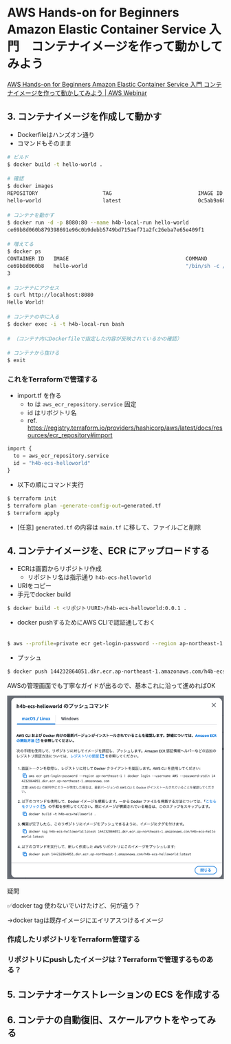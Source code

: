 # AWS Hands-on for Beginners Amazon Elastic Container Service 入門　コンテナイメージを作って動かしてみよう

[AWS Hands-on for Beginners Amazon Elastic Container Service 入門 コンテナイメージを作って動かしてみよう | AWS Webinar](https://pages.awscloud.com/JAPAN-event-OE-Hands-on-for-Beginners-ECS-2022-reg-event.html)

## 3. コンテナイメージを作成して動かす

- Dockerfileはハンズオン通り
- コマンドもそのまま

```bash
# ビルド
$ docker build -t hello-world .

# 確認
$ docker images
REPOSITORY                     TAG                            IMAGE ID       CREATED          SIZE
hello-world                    latest                         0c5ab9a60daf   22 seconds ago   185MB

# コンテナを動かす
$ docker run -d -p 8080:80 --name h4b-local-run hello-world
ce69b8d060b879398691e96c0b9debb5749bd715aef71a2fc26eba7e65e409f1

# 増えてる
$ docker ps
CONTAINER ID   IMAGE                                      COMMAND                   CREATED          STATUS                  PORTS                                                                NAMES
ce69b8d060b8   hello-world                                "/bin/sh -c /root/ru…"   18 seconds ago   Up 16 seconds           0.0.0.0:8080->80/tcp, [::]:8080->80/tcp                              h4b-local-run
3

# コンテナにアクセス
$ curl http://localhost:8080
Hello World!

# コンテナの中に入る
$ docker exec -i -t h4b-local-run bash

# （コンテナ内にDockerfileで指定した内容が反映されているかの確認）

# コンテナから抜ける
$ exit
```

### これをTerraformで管理する

- import.tf を作る
  - to は `aws_ecr_repository.service` 固定
  - id はリポジトリ名
  - ref. https://registry.terraform.io/providers/hashicorp/aws/latest/docs/resources/ecr_repository#import

```terraform
import {
  to = aws_ecr_repository.service
  id = "h4b-ecs-helloworld"
}
```

- 以下の順にコマンド実行

```bash
$ terraform init
$ terraform plan -generate-config-out=generated.tf
$ terraform apply
```

- [任意] `generated.tf` の内容は `main.tf` に移して、ファイルごと削除

## 4. コンテナイメージを、ECR にアップロードする

- ECRは画面からリポジトリ作成
    - リポジトリ名は指示通り `h4b-ecs-helloworld`
- URIをコピー
- 手元でdocker build

```bash
$ docker build -t <リポジトリURI>/h4b-ecs-helloworld:0.0.1 .
```

- docker pushするためにAWS CLIで認証通しておく

```bash

$ aws --profile=private ecr get-login-password --region ap-northeast-1 | docker login --username AWS --password-stdin 144232864051.dkr.ecr.ap-northeast-1.amazonaws.com
```

- プッシュ

```bash
$ docker push 144232864051.dkr.ecr.ap-northeast-1.amazonaws.com/h4b-ecs-helloworld:0.0.1
```

AWSの管理画面でも丁寧なガイドが出るので、基本これに沿って進めればOK

![push-command.png](./push-command.png)

疑問

✅docker tag 使わないでいけたけど、何が違う？

→docker tagは既存イメージにエイリアスつけるイメージ

### 作成したリポジトリをTerraform管理する

### リポジトリにpushしたイメージは？Terraformで管理するものある？

## 5. コンテナオーケストレーションの ECS を作成する

## 6. コンテナの自動復旧、スケールアウトをやってみる
